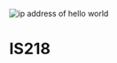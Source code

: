 ![ip address of hello world](https://user-images.githubusercontent.com/70666659/121758628-32e8a000-caf0-11eb-99b0-2591ae2b7559.PNG)
# IS218
